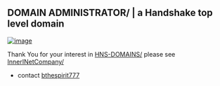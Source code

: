 ## DOMAIN ADMINISTRATOR/ | a Handshake top level domain

[![image](https://user-images.githubusercontent.com/37987346/101999396-a37e4380-3caa-11eb-8cc6-e61fb53c7855.png)](http://shapereality.innerinetcompany.hns.to/)

Thank You for your interest in [HNS-DOMAINS/](http://home.hns-domains/) please see [InnerINetCompany/](https://innerinetcompany.carrd.co/)

- contact [bthespirit777](mailto:bthespirit777@protonmail.com)
